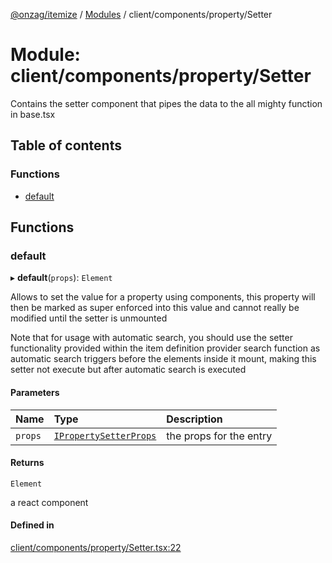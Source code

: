 [@onzag/itemize](../README.md) / [Modules](../modules.md) / client/components/property/Setter

# Module: client/components/property/Setter

Contains the setter component that pipes the data to the all mighty function
in base.tsx

## Table of contents

### Functions

- [default](client_components_property_Setter.md#default)

## Functions

### default

▸ **default**(`props`): `Element`

Allows to set the value for a property using components, this property
will then be marked as super enforced into this value and cannot really
be modified until the setter is unmounted

Note that for usage with automatic search, you should use the setter functionality
provided within the item definition provider search function as automatic search triggers before
the elements inside it mount, making this setter not execute but after automatic search is executed

#### Parameters

| Name | Type | Description |
| :------ | :------ | :------ |
| `props` | [`IPropertySetterProps`](../interfaces/client_components_property_base.IPropertySetterProps.md) | the props for the entry |

#### Returns

`Element`

a react component

#### Defined in

[client/components/property/Setter.tsx:22](https://github.com/onzag/itemize/blob/f2f29986/client/components/property/Setter.tsx#L22)
